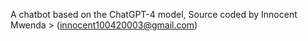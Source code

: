 A chatbot based on the ChatGPT-4 model,
Source coded by Innocent Mwenda > (innocent100420003@gmail.com)


